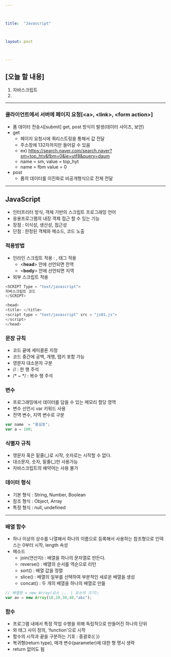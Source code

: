 ```yaml
---



title:  "Javascript"



layout: post



---
```



## [오늘 할 내용]
1. 자바스크립트
2. 

***

### 클라이언트에서 서버에 페이지 요청[<**a**>, <**link**>, <**form action**>]
- 폼 데이터 전송시[submit] get, post 방식이 발생(데이터 사이즈, 보안)
- get
	- 페이지 요청시에 쿼리스트링을 통해서 값 전달
	- 주소창에 132자까지만 들어갈 수 있음
	- ex) https://search.naver.com/search.naver?sm=top_hty&fbm=0&ie=utf8&query=daum
	-  name = sm, value = top_hyt
	-  name = fbm value = 0
- post
	- 폼의 데이터를 이진화로 비공개형식으로 전체 전달

***

## JavaScript
- 인터프리터 방식, 객체 기반의 스크립트 프로그래밍 언어
- 응용프로그램의 내장 객체 접근 할 수 있는 기능
- 장점 : 이식성, 생산성, 접근성
- 단점 : 한정된 객체와 메소드, 코드 노출

### 적용방법
- 인라인 스크립트 적용 : <head>, <body> 태그 적용
	- <**head**> 안에 선언되면 전역
	- <**body**> 안에 선언되면 지역
- 외부 스크립트 적용

~~~ javascript
<SCRIPT Type = "text/javascript">
자바스크립트 코드
</SCRIPT>
~~~

~~~ javascript
<head>
<title> </title>
<script type = "text/javascript" src = "js01.js">
</script>
</head>
~~~

### 문장 규칙
- 코드 끝에 세미콜론 지정
- 코드 중간에 공백, 개행, 탭키 포함 가능
- 영문자 대소문자 구분
- // : 한 행 주석
- /* ~ */ : 복수 행 주석

### 변수
- 프로그래밍에서 데이터를 담을 수 있는 메모리 할당 영역
- 변수 선언시 var 키워드 사용
- 전역 변수, 지역 변수로 구분

~~~ javascript
var name  = "홍길동";
var a = 100;
~~~

### 식별자 규칙
- 영문자 혹은 밑줄(_)로 시작, 숫자로는 시작할 수 없다.
- 대소문자, 숫자, 밑줄(_)만 사용가능
- 자바스크립트의 예약어는 사용 불가

###  데이터 형식
- 기본 형식 : String, Number, Boolean
- 참조 형식 : Object, Array
- 특정 형식 : null, undefined

***

### 배열 함수
- 하나 이상의 상수를 나열해서 하나의 이름으로 등록해서 사용하는 참조형으로 인덱스는 0부터 시작, length 속성
- 메소드
	- join(연산자) : 배열을 하나의 문자열로 만든다.
	- reverse() : 배열의 순서를 역순으로 리턴
	- sort() : 배열 값을 정렬
	- slice() : 배열의 일부를 선택하여 부분적인 새로운 배열을 생성
	- concat() : 두 개의 배열을 하나의 배열로 만듦

~~~ javascript
// 배열명 = new Array(요소 ... | 요소의 크기);
var av = new Array(10,20,30,40,"abc");
~~~

### 함수
- 프로그램 내에서 특정 작업 수행을 위해 독립적으로 만들어진 하나의 단위
- <head>와 </head> 태그 사이 정의, 'function'으로 시작
- 함수의 시작과 끝을 구분하는 기호 : 중괄호({ })
- 복귀형(return type), 매개 변수(parameter)에 대한 형 명시 생략
- return 없어도 됨





























